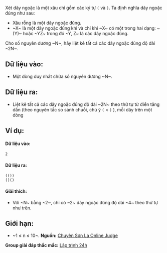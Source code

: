 Xét dãy ngoặc là một xâu chỉ gồm các ký tự `(` và `)`. Ta định nghĩa dãy ngoặc đúng như sau:
- Xâu rỗng là một dãy ngoặc đúng.
- ~X~ là một dãy ngoặc đúng khi và chỉ khi ~X~ có một trong hai dạng: ~(Y)~ hoặc ~YZ~ trong đó ~Y, Z~ là các dãy ngoặc đúng.

Cho số nguyên dương ~N~, hãy liệt kê tất cả các dãy ngoặc đúng độ dài ~2N~.

## Dữ liệu vào:
- Một dòng duy nhất chứa số nguyên dương ~N~.

## Dữ liệu ra:
- Liệt kê tất cả các dãy ngoặc đúng độ dài ~2N~ theo thứ tự từ điển tăng dần (theo nguyên tắc so sánh chuỗi, chú ý `(` < `)` ), mỗi dãy trên một dòng

## Ví dụ:
#### Dữ liệu vào:
```
2
```

#### Dữ liệu ra:
```
(())
()()
```

#### Giải thích:
- Với ~N~ bằng ~2~, chỉ có ~2~ dãy ngoặc đúng độ dài ~4~ theo thứ tự như trên.

## Giới hạn:
- ~1 ≤ n ≤ 10~.
**Nguồn:** [Chuyên Sơn La Online Judge](http://csloj.ddns.net/)

**Group giải đáp thắc mắc:** [Lập trình 24h](https://www.facebook.com/groups/1386904321519984)